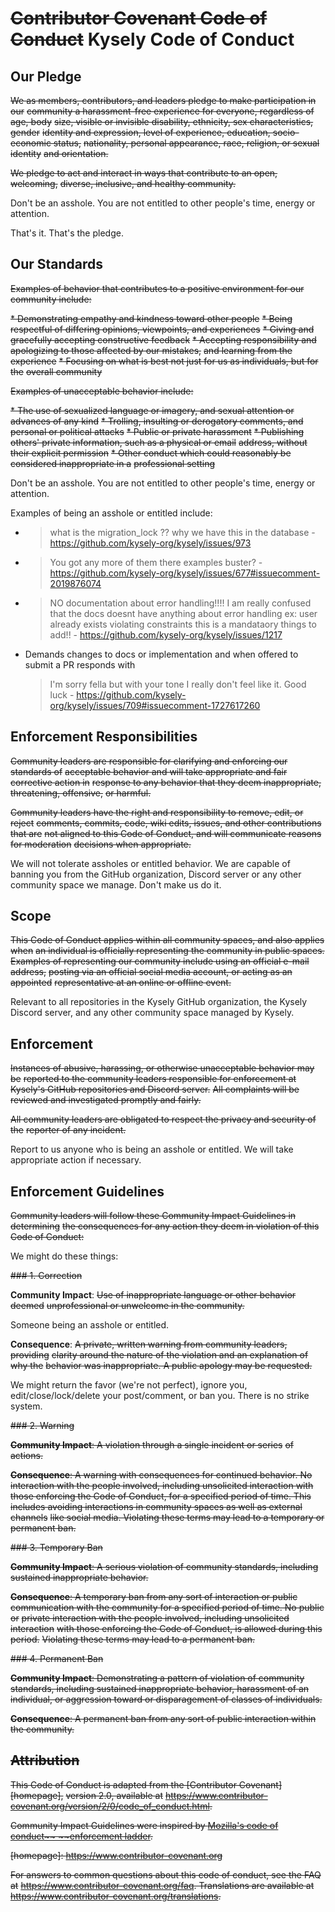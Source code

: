# ~~Contributor Covenant Code of Conduct~~ Kysely Code of Conduct

## Our Pledge

~~We as members, contributors, and leaders pledge to make participation in our~~
~~community a harassment-free experience for everyone, regardless of age, body~~
~~size, visible or invisible disability, ethnicity, sex characteristics, gender~~
~~identity and expression, level of experience, education, socio-economic status,~~
~~nationality, personal appearance, race, religion, or sexual identity~~
~~and orientation.~~

~~We pledge to act and interact in ways that contribute to an open, welcoming,~~
~~diverse, inclusive, and healthy community.~~

Don't be an asshole.
You are not entitled to other people's time, energy or attention.

That's it. That's the pledge.

## Our Standards

~~Examples of behavior that contributes to a positive environment for our~~
~~community include:~~

~~* Demonstrating empathy and kindness toward other people~~
~~* Being respectful of differing opinions, viewpoints, and experiences~~
~~* Giving and gracefully accepting constructive feedback~~
~~* Accepting responsibility and apologizing to those affected by our mistakes,~~
  ~~and learning from the experience~~
~~* Focusing on what is best not just for us as individuals, but for the~~
  ~~overall community~~

~~Examples of unacceptable behavior include:~~

~~* The use of sexualized language or imagery, and sexual attention or~~
  ~~advances of any kind~~
~~* Trolling, insulting or derogatory comments, and personal or political attacks~~
~~* Public or private harassment~~
~~* Publishing others' private information, such as a physical or email~~
  ~~address, without their explicit permission~~
~~* Other conduct which could reasonably be considered inappropriate in a~~
  ~~professional setting~~

Don't be an asshole.
You are not entitled to other people's time, energy or attention.

Examples of being an asshole or entitled include:

* > what is the migration_lock ?? why we have this in the database - https://github.com/kysely-org/kysely/issues/973
* > You got any more of them there examples buster? - https://github.com/kysely-org/kysely/issues/677#issuecomment-2019876074
* > NO documentation about error handling!!!!
  > I am really confused that the docs doesnt have anything about error handling
  > ex: user already exists
  > violating constraints
  > this is a mandataory things to add!! - https://github.com/kysely-org/kysely/issues/1217
* Demands changes to docs or implementation and when offered to submit a PR responds with
  > I'm sorry fella but with your tone I really don't feel like it. Good luck - https://github.com/kysely-org/kysely/issues/709#issuecomment-1727617260

## Enforcement Responsibilities

~~Community leaders are responsible for clarifying and enforcing our standards of~~
~~acceptable behavior and will take appropriate and fair corrective action in~~
~~response to any behavior that they deem inappropriate, threatening, offensive,~~
~~or harmful.~~

~~Community leaders have the right and responsibility to remove, edit, or reject~~
~~comments, commits, code, wiki edits, issues, and other contributions that are~~
~~not aligned to this Code of Conduct, and will communicate reasons for moderation~~
~~decisions when appropriate.~~

We will not tolerate assholes or entitled behavior.
We are capable of banning you from the GitHub organization, Discord server or any 
other community space we manage. Don't make us do it.

## Scope

~~This Code of Conduct applies within all community spaces, and also applies when~~
~~an individual is officially representing the community in public spaces.~~
~~Examples of representing our community include using an official e-mail address,~~
~~posting via an official social media account, or acting as an appointed~~
~~representative at an online or offline event.~~

Relevant to all repositories in the Kysely GitHub organization, the Kysely Discord 
server, and any other community space managed by Kysely.

## Enforcement

~~Instances of abusive, harassing, or otherwise unacceptable behavior may be~~
~~reported to the community leaders responsible for enforcement at~~
~~Kysely's GitHub repositories and Discord server.~~
~~All complaints will be reviewed and investigated promptly and fairly.~~

~~All community leaders are obligated to respect the privacy and security of the~~
~~reporter of any incident.~~

Report to us anyone who is being an asshole or entitled.
We will take appropriate action if necessary.

## Enforcement Guidelines

~~Community leaders will follow these Community Impact Guidelines in determining~~
~~the consequences for any action they deem in violation of this Code of Conduct:~~

We might do these things:

~~### 1. Correction~~

**Community Impact**: ~~Use of inappropriate language or other behavior deemed~~
~~unprofessional or unwelcome in the community.~~

Someone being an asshole or entitled.

**Consequence**: ~~A private, written warning from community leaders, providing~~
~~clarity around the nature of the violation and an explanation of why the~~
~~behavior was inappropriate. A public apology may be requested.~~

We might return the favor (we're not perfect), ignore you, edit/close/lock/delete 
your post/comment, or ban you. There is no strike system.

~~### 2. Warning~~

~~**Community Impact**: A violation through a single incident or series~~
~~of actions.~~

~~**Consequence**: A warning with consequences for continued behavior. No~~
~~interaction with the people involved, including unsolicited interaction with~~
~~those enforcing the Code of Conduct, for a specified period of time. This~~
~~includes avoiding interactions in community spaces as well as external channels~~
~~like social media. Violating these terms may lead to a temporary or~~
~~permanent ban.~~

~~### 3. Temporary Ban~~

~~**Community Impact**: A serious violation of community standards, including~~
~~sustained inappropriate behavior.~~

~~**Consequence**: A temporary ban from any sort of interaction or public~~
~~communication with the community for a specified period of time. No public or~~
~~private interaction with the people involved, including unsolicited interaction~~
~~with those enforcing the Code of Conduct, is allowed during this period.~~
~~Violating these terms may lead to a permanent ban.~~

~~### 4. Permanent Ban~~

~~**Community Impact**: Demonstrating a pattern of violation of community~~
~~standards, including sustained inappropriate behavior,  harassment of an~~
~~individual, or aggression toward or disparagement of classes of individuals.~~

~~**Consequence**: A permanent ban from any sort of public interaction within~~
~~the community.~~

## ~~Attribution~~

~~This Code of Conduct is adapted from the [Contributor Covenant][homepage],~~
~~version 2.0, available at~~
~~https://www.contributor-covenant.org/version/2/0/code_of_conduct.html.~~

~~Community Impact Guidelines were inspired by [Mozilla's code of conduct~~
~~enforcement ladder](https://github.com/mozilla/diversity).~~

~~[homepage]: https://www.contributor-covenant.org~~

~~For answers to common questions about this code of conduct, see the FAQ at~~
~~https://www.contributor-covenant.org/faq. Translations are available at~~
~~https://www.contributor-covenant.org/translations.~~
